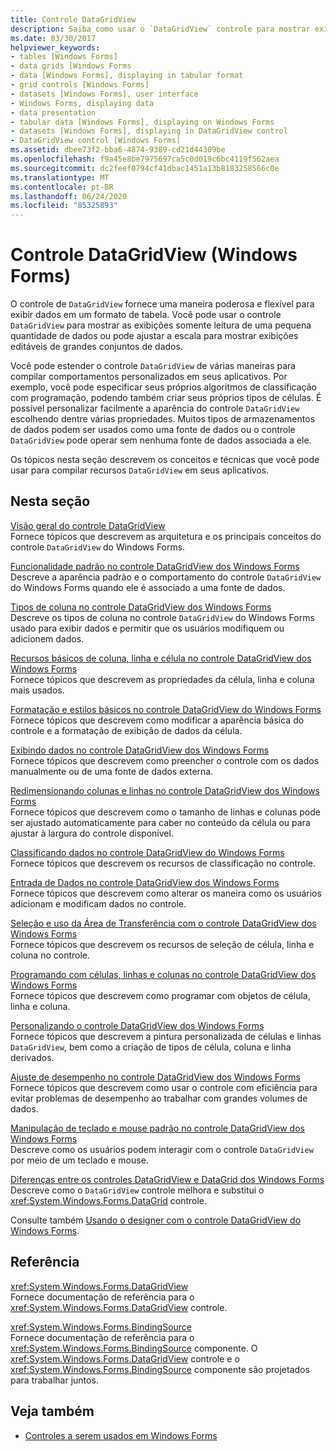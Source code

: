 ```yaml
---
title: Controle DataGridView
description: Saiba como usar o `DataGridView` controle para mostrar exibições somente leitura de uma pequena quantidade de dados ou dimensioná-la para mostrar exibições editáveis de conjuntos de dados muito grandes.
ms.date: 03/30/2017
helpviewer_keywords:
- tables [Windows Forms]
- data grids [Windows Forms
- data [Windows Forms], displaying in tabular format
- grid controls [Windows Forms]
- datasets [Windows Forms], user interface
- Windows Forms, displaying data
- data presentation
- tabular data [Windows Forms], displaying on Windows Forms
- datasets [Windows Forms], displaying in DataGridView control
- DataGridView control [Windows Forms]
ms.assetid: dbee73f2-bba6-4874-9389-cd21d44309be
ms.openlocfilehash: f9a45e8be7975697ca5c0d019c6bc4119f562aea
ms.sourcegitcommit: dc2feef0794cf41dbac1451a13b8183258566c0e
ms.translationtype: MT
ms.contentlocale: pt-BR
ms.lasthandoff: 06/24/2020
ms.locfileid: "85325893"
---
```

# <a name="datagridview-control-windows-forms"></a>Controle DataGridView (Windows Forms)
O controle de `DataGridView` fornece uma maneira poderosa e flexível para exibir dados em um formato de tabela. Você pode usar o controle `DataGridView` para mostrar as exibições somente leitura de uma pequena quantidade de dados ou pode ajustar a escala para mostrar exibições editáveis de grandes conjuntos de dados.  
  
 Você pode estender o controle `DataGridView` de várias maneiras para compilar comportamentos personalizados em seus aplicativos. Por exemplo, você pode especificar seus próprios algoritmos de classificação com programação, podendo também criar seus próprios tipos de células. É possível personalizar facilmente a aparência do controle `DataGridView` escolhendo dentre várias propriedades. Muitos tipos de armazenamentos de dados podem ser usados como uma fonte de dados ou o controle `DataGridView` pode operar sem nenhuma fonte de dados associada a ele.  
  
 Os tópicos nesta seção descrevem os conceitos e técnicas que você pode usar para compilar recursos `DataGridView` em seus aplicativos.  
  
## <a name="in-this-section"></a>Nesta seção  
 [Visão geral do controle DataGridView](datagridview-control-overview-windows-forms.md)  
 Fornece tópicos que descrevem as arquitetura e os principais conceitos do controle `DataGridView` do Windows Forms.  
  
 [Funcionalidade padrão no controle DataGridView dos Windows Forms](default-functionality-in-the-windows-forms-datagridview-control.md)  
 Descreve a aparência padrão e o comportamento do controle `DataGridView` do Windows Forms quando ele é associado a uma fonte de dados.  
  
 [Tipos de coluna no controle DataGridView dos Windows Forms](column-types-in-the-windows-forms-datagridview-control.md)  
 Descreve os tipos de coluna no controle `DataGridView` do Windows Forms usado para exibir dados e permitir que os usuários modifiquem ou adicionem dados.  
  
 [Recursos básicos de coluna, linha e célula no controle DataGridView dos Windows Forms](basic-column-row-and-cell-features-wf-datagridview-control.md)  
 Fornece tópicos que descrevem as propriedades da célula, linha e coluna mais usados.  
  
 [Formatação e estilos básicos no controle DataGridView do Windows Forms](basic-formatting-and-styling-in-the-windows-forms-datagridview-control.md)  
 Fornece tópicos que descrevem como modificar a aparência básica do controle e a formatação de exibição de dados da célula.  
  
 [Exibindo dados no controle DataGridView dos Windows Forms](displaying-data-in-the-windows-forms-datagridview-control.md)  
 Fornece tópicos que descrevem como preencher o controle com os dados manualmente ou de uma fonte de dados externa.  
  
 [Redimensionando colunas e linhas no controle DataGridView dos Windows Forms](resizing-columns-and-rows-in-the-windows-forms-datagridview-control.md)  
 Fornece tópicos que descrevem como o tamanho de linhas e colunas pode ser ajustado automaticamente para caber no conteúdo da célula ou para ajustar à largura do controle disponível.  
  
 [Classificando dados no controle DataGridView do Windows Forms](sorting-data-in-the-windows-forms-datagridview-control.md)  
 Fornece tópicos que descrevem os recursos de classificação no controle.  
  
 [Entrada de Dados no controle DataGridView dos Windows Forms](data-entry-in-the-windows-forms-datagridview-control.md)  
 Fornece tópicos que descrevem como alterar os maneira como os usuários adicionam e modificam dados no controle.  
  
 [Seleção e uso da Área de Transferência com o controle DataGridView dos Windows Forms](selection-and-clipboard-use-with-the-windows-forms-datagridview-control.md)  
 Fornece tópicos que descrevem os recursos de seleção de célula, linha e coluna no controle.  
  
 [Programando com células, linhas e colunas no controle DataGridView dos Windows Forms](programming-with-cells-rows-and-columns-in-the-datagrid.md)  
 Fornece tópicos que descrevem como programar com objetos de célula, linha e coluna.  
  
 [Personalizando o controle DataGridView dos Windows Forms](customizing-the-windows-forms-datagridview-control.md)  
 Fornece tópicos que descrevem a pintura personalizada de células e linhas `DataGridView`, bem como a criação de tipos de célula, coluna e linha derivados.  
  
 [Ajuste de desempenho no controle DataGridView dos Windows Forms](performance-tuning-in-the-windows-forms-datagridview-control.md)  
 Fornece tópicos que descrevem como usar o controle com eficiência para evitar problemas de desempenho ao trabalhar com grandes volumes de dados.  
  
 [Manipulação de teclado e mouse padrão no controle DataGridView dos Windows Forms](default-keyboard-and-mouse-handling-in-the-windows-forms-datagridview-control.md)  
 Descreve como os usuários podem interagir com o controle `DataGridView` por meio de um teclado e mouse.  
  
 [Diferenças entre os controles DataGridView e DataGrid dos Windows Forms ](differences-between-the-windows-forms-datagridview-and-datagrid-controls.md)  
 Descreve como o `DataGridView` controle melhora e substitui o <xref:System.Windows.Forms.DataGrid> controle.  
  
 Consulte também [Usando o designer com o controle DataGridView do Windows Forms](using-the-designer-with-the-windows-forms-datagridview-control.md).  
  
## <a name="reference"></a>Referência  
 <xref:System.Windows.Forms.DataGridView>  
 Fornece documentação de referência para o <xref:System.Windows.Forms.DataGridView> controle.  
  
 <xref:System.Windows.Forms.BindingSource>  
 Fornece documentação de referência para o <xref:System.Windows.Forms.BindingSource> componente. O <xref:System.Windows.Forms.DataGridView> controle e o <xref:System.Windows.Forms.BindingSource> componente são projetados para trabalhar juntos.  
  
## <a name="see-also"></a>Veja também

- [Controles a serem usados em Windows Forms](controls-to-use-on-windows-forms.md)
